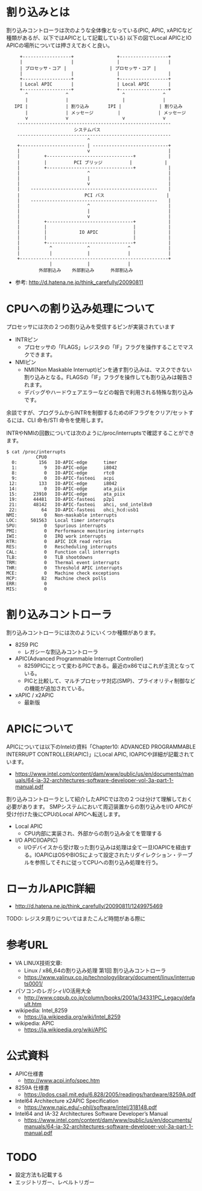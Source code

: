 # 割り込みとは
割り込みコントローラは次のような全体像となっている(PIC, APIC, xAPICなど種類があるが、以下ではAPICとして記載している)
以下の図でLocal APICとIO APICの場所については押さえておくと良い。
```
     +------------------+                +------------------+
     |                  |                |                  |
     | プロセッサ・コア |                | プロセッサ・コア |
     |                  |                |                  |
     +------------------+                +------------------+
     | Local APIC       |                | Local APIC       |
     +------------------+                +------------------+
       ^              ^                    ^              ^  
       |              |                    |              |  
   IPI |              | 割り込み       IPI |              | 割り込み
       |              | メッセージ         |              | メッセージ
       v              v                    v              v     
    ---------------------------------------------------------
                         システムバス                       
    ---------------------------------------------------------
                              ^                             
    +------------------------ | ----------------------------+
    |                         v                             |
    |         +--------------------------------+            |
    |         |          PCI ブリッジ          |            |
    |         +--------------------------------+            |
    |                         ^                             |
    |                         |                             |
    |                         v                             |
    |    -----------------------------------------------    |
    |                        PCI バス                       |
    |    -----------------------------------------------    |
    |                         ^                             |
    |                         |                             |
    |                         v                             |
    |         +--------------------------------+            |
    |         |                                |            |
    |         |            IO APIC             |            |
    |         |                                |            |
    |         +--------------------------------+            |
    |           ^             ^              ^              |
    |           |             |              |              |
    +-------------------------------------------------------+
                |             |              |
            外部割込み    外部割込み      外部割込み
```

- 参考: http://d.hatena.ne.jp/think_carefully/20090811

# CPUへの割り込み処理について
プロセッサには次の２つの割り込みを受信するピンが実装されています
- INTRピン
  - プロセッサの「FLAGS」レジスタの「IF」フラグを操作することでマスクできます。
- NMIピン
  - NMI(Non Maskable Interrupt)ピンを通す割り込みは、マスクできない割り込みとなる。FLAGSの「IF」フラグを操作しても割り込みは報告されます。
  - デバッグやハードウェアエラーなどの報告で利用される特殊な割り込みです。

余談ですが、プログラムからINTRを制御するためのIFフラグをクリア/セットするには、CLI 命令/STI 命令を使用します。

INTRやNMIの回数については次のように/proc/interruptsで確認することができます。
```
$ cat /proc/interrupts  
           CPU0       
  0:        156   IO-APIC-edge      timer
  1:          9   IO-APIC-edge      i8042
  8:          0   IO-APIC-edge      rtc0
  9:          0   IO-APIC-fasteoi   acpi
 12:        133   IO-APIC-edge      i8042
 14:          0   IO-APIC-edge      ata_piix
 15:      23910   IO-APIC-edge      ata_piix
 19:      44481   IO-APIC-fasteoi   p2p1
 21:      48142   IO-APIC-fasteoi   ahci, snd_intel8x0
 22:         64   IO-APIC-fasteoi   ohci_hcd:usb1
NMI:          0   Non-maskable interrupts
LOC:     501563   Local timer interrupts
SPU:          0   Spurious interrupts
PMI:          0   Performance monitoring interrupts
IWI:          0   IRQ work interrupts
RTR:          0   APIC ICR read retries
RES:          0   Rescheduling interrupts
CAL:          0   Function call interrupts
TLB:          0   TLB shootdowns
TRM:          0   Thermal event interrupts
THR:          0   Threshold APIC interrupts
MCE:          0   Machine check exceptions
MCP:         82   Machine check polls
ERR:          0
MIS:          0
```

# 割り込みコントローラ
割り込みコントローラには次のようにいくつか種類があります。
- 8259 PIC
  - レガシーな割込みコントローラ
- APIC(Advanced Programmable Interrupt Controller)
  - 8259PICにとって変わるPICである。最近のx86ではこれが主流となっている。
  - PICと比較して、マルチプロセッサ対応(SMP)、プライオリティ制御などの機能が追加されている。
- xAPIC / x2APIC
  - 最新版

# APICについて
APICについては以下のIntelの資料「Chapter10: ADVANCED PROGRAMMABLE INTERRUPT CONTROLLER(APIC)」にLocal APIC, IOAPICや詳細が記載されています。
- https://www.intel.com/content/dam/www/public/us/en/documents/manuals/64-ia-32-architectures-software-developer-vol-3a-part-1-manual.pdf

割り込みコントローラとして紹介したAPICでは次の２つは分けて理解しておく必要があります。
SMPシステムにおいて周辺装置からの割り込みをI/O APICが受け付けた後にCPUのLocal APICへ転送します。

- Local APIC
  - CPU内部に実装され、外部からの割り込み全てを管理する
- I/O APIC(IOAPIC)
  - I/Oデバイスから受け取った割り込みは処理は全て一旦IOAPICを経由する。IOAPICはOSやBIOSによって設定されたリダイレクション・テーブルを参照してそれに従ってCPUへの割り込み処理を行う。　

# ローカルAPIC詳細
- http://d.hatena.ne.jp/think_carefully/20090811/1249975469

TODO: レジスタ周りについてはまたこんど時間がある際に

# 参考URL
- VA LINUX技術文章: 
  - Linux / x86_64の割り込み処理 第1回 割り込みコントローラ
  - https://www.valinux.co.jp/technologylibrary/document/linux/interrupts0001/
- パソコンのレガシィI/O活用大全
  - http://www.cqpub.co.jp/column/books/2001a/34331PC_Legacy/default.htm
- wikipedia: Intel_8259
  - https://ja.wikipedia.org/wiki/Intel_8259
- wikipedia: APIC
  - https://ja.wikipedia.org/wiki/APIC

# 公式資料
- APIC仕様書
  - http://www.acpi.info/spec.htm
- 8259A 仕様書
  - https://pdos.csail.mit.edu/6.828/2005/readings/hardware/8259A.pdf
- Intel64 Architecture x2APIC Specification
  - https://www.naic.edu/~phil/software/intel/318148.pdf
- Intel64 and IA-32 Architectures Software Developer’s Manual
  - https://www.intel.com/content/dam/www/public/us/en/documents/manuals/64-ia-32-architectures-software-developer-vol-3a-part-1-manual.pdf

# TODO
- 設定方法も記載する
- エッジトリガー、レベルトリガー
